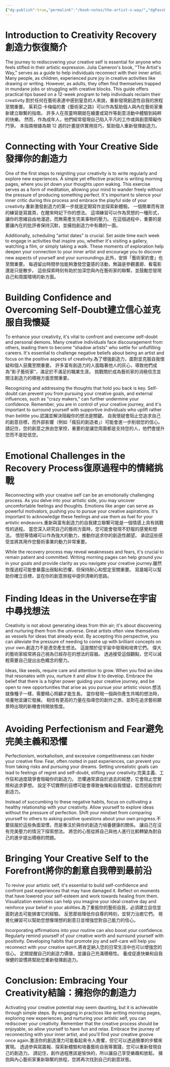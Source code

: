 ```yaml
---
{"dg-publish":true,"permalink":"/book-notes/the-artist-s-way/","dgPassFrontmatter":true}
---
```


# Introduction to Creativity Recovery創造力恢復簡介

The journey to rediscovering your creative self is essential for anyone who feels stifled in their artistic expression. Julia Cameron's book, "The Artist's Way," serves as a guide to help individuals reconnect with their inner artist. Many people, as children, experienced pure joy in creative activities like drawing or writing. However, as adults, they often find themselves trapped in mundane jobs or struggling with creative blocks. This guide offers practical tips based on a 12-week program to help individuals reclaim their creativity.對於任何在藝術表達中感到窒息的人來說，重新發現創造性自我的旅程至關重要。 茱莉亞·卡梅倫的書《藝術家之路》可以作為幫助個人與內在藝術家重新建立聯繫的指南。 許多人在孩童時期就在繪畫或寫作等創意活動中體驗到純粹的快樂。 然而，作為成年人，他們經常發現自己陷入平凡的工作或與創意障礙作鬥爭。 本指南根據為期 12 週的計畫提供實用技巧，幫助個人重新發揮創造力。

# Connecting with Your Creative Side發揮你的創造力

One of the first steps to reigniting your creativity is to write regularly and explore new experiences. A simple yet effective practice is writing morning pages, where you jot down your thoughts upon waking. This exercise serves as a form of meditation, allowing your mind to wander freely without the pressure of producing something perfect. It's important to silence your inner critic during this process and embrace the playful side of your creativity.重新激發創造力的第一步就是定期寫作並探索新體驗。 一個簡單而有效的練習是寫晨頁，在醒來時記下你的想法。 這項練習可以作為冥想的一種形式，讓你的思緒自由地漫遊，而無需產生完美事物的壓力。 在這個過程中，重要的是要讓內在的批評者保持沉默，並擁抱創造力中有趣的一面。

Additionally, scheduling "artist dates" is crucial. Set aside time each week to engage in activities that inspire you, whether it's visiting a gallery, watching a film, or simply taking a walk. These moments of exploration help deepen your connection to your inner artist and encourage you to discover new aspects of yourself and your surroundings.此外，安排「藝術家約會」也至關重要。 每週留出時間參加能夠激發您靈感的活動，無論是參觀畫廊、看電影還是只是散步。 這些探索時刻有助於加深您與內在藝術家的聯繫，並鼓勵您發現自己和周圍環境的新方面。

# Building Confidence and Overcoming Self-Doubt建立信心並克服自我懷疑

To enhance your creativity, it's vital to confront and overcome self-doubt and personal demons. Many creative individuals face discouragement from others, leading them to become "shadow artists" who settle for unfulfilling careers. It's essential to challenge negative beliefs about being an artist and focus on the positive aspects of creativity.為了增強創造力，面對並克服自我懷疑和個人惡魔至關重要。 許多富有創造力的人面臨著他人的灰心，導致他們成為“影子藝術家”，滿足於不滿足的職業生涯。 挑戰關於成為藝術家的消極信念並關注創造力的積極方面至關重要。

Recognizing and addressing the thoughts that hold you back is key. Self-doubt can prevent you from pursuing your creative goals, and external influences, such as "crazy makers," can further undermine your confidence. Remember, you are in control of your creative journey, and it's important to surround yourself with supportive individuals who uplift rather than belittle you.認識並解決阻礙你的想法是關鍵。 自我懷疑會阻止您追求自己的創意目標，而外部影響（例如「瘋狂的創造者」）可能會進一步削弱您的信心。 請記住，您的創意之旅由您掌控，重要的是讓您周圍都是支持您的人，他們會提升您而不是貶低您。

# Emotional Challenges in the Recovery Process復原過程中的情緒挑戰

Reconnecting with your creative self can be an emotionally challenging process. As you delve into your artistic side, you may uncover uncomfortable feelings and thoughts. Emotions like anger can serve as powerful motivators, pushing you to pursue your creative aspirations. It's important to acknowledge these feelings and use them as fuel for your artistic endeavors.重新與富有創造力的自我建立聯繫可能是一個情感上具有挑戰性的過程。 當您深入研究自己的藝術方面時，您可能會發現不舒服的感覺和想法。 憤怒等情緒可以作為強大的動力，推動你追求你的創造性願望。 承認這些感受並將其用作您藝術事業的動力非常重要。

While the recovery process may reveal weaknesses and fears, it's crucial to remain patient and committed. Writing morning pages can help ground you in your goals and provide clarity as you navigate your creative journey.雖然恢復過程可能會暴露出弱點和恐懼，但保持耐心和堅定至關重要。 寫晨報可以幫助你確立目標，並在你的創意旅程中提供清晰的思路。

# Finding Ideas in the Universe在宇宙中尋找想法

Creativity is not about generating ideas from thin air; it's about discovering and nurturing them from the universe. Great artists often view themselves as vessels for ideas that already exist. By accepting this perspective, you can alleviate the pressure of needing to come up with brilliant concepts on your own.創造力不是憑空產生想法。 這是關於從宇宙中發現和培育它們。 偉大的藝術家經常將自己視為已經存在的想法的容器。 透過接受這個觀點，您可以減輕需要自己提出出色概念的壓力。

Ideas, like seeds, require care and attention to grow. When you find an idea that resonates with you, nurture it and allow it to develop. Embrace the belief that there is a higher power guiding your creative journey, and be open to new opportunities that arise as you pursue your artistic vision.想法就像種子一樣，需要精心照顧才能生長。 當你發現一個與你產生共鳴的想法時，培養牠並讓它發展。 相信有更高的力量在指導您的創作之旅，並對在追求藝術願景時出現的新機會持開放態度。

# Avoiding Perfectionism and Fear避免完美主義和恐懼

Perfectionism, workaholism, and excessive competitiveness can hinder your creative flow. Fear, often rooted in past experiences, can prevent you from taking risks and pursuing your dreams. Setting unrealistic goals can lead to feelings of regret and self-doubt, stifling your creativity.完美主義、工作狂和過度競爭會阻礙你的創造力。 恐懼通常源自於過去的經歷，它會阻止您冒險和追求夢想。 設定不切實際的目標可能會導致後悔和自我懷疑，從而扼殺你的創造力。

Instead of succumbing to these negative habits, focus on cultivating a healthy relationship with your creativity. Allow yourself to explore ideas without the pressure of perfection. Shift your mindset from comparing yourself to others to asking positive questions about your own progress.不要屈服於這些負面習慣，而是專注於與你的創造力培養健康的關係。 讓自己在沒有完美壓力的情況下探索想法。 將您的心態從將自己與他人進行比較轉變為對自己的進步提出積極的問題。

# Bringing Your Creative Self to the Forefront將你的創意自我帶到最前沿

To revive your artistic self, it's essential to build self-confidence and confront past experiences that may have damaged it. Reflect on moments that have lowered your self-esteem and work towards healing from them. Visualization exercises can help you imagine your ideal creative day and reinforce your belief in your abilities.為了重振你的藝術自我，必須建立自信並面對過去可能損害它的經驗。 反思那些降低你自尊的時刻，並努力治癒它們。 視覺化練習可以幫助您想像理想的創意日並增強您對自己能力的信心。

Incorporating affirmations into your routine can also boost your confidence. Regularly remind yourself of your creative worth and surround yourself with positivity. Developing habits that promote joy and self-care will help you reconnect with your creative spirit.將肯定納入您的日常生活中也可以增強您的信心。 定期提醒自己的創造力價值，並讓自己充滿積極性。 養成促進快樂和自我保健的習慣將幫助您重新發揮創造力。

# Conclusion: Embracing Your Creativity結論：擁抱你的創造力

Activating your creative potential may seem daunting, but it is achievable through simple steps. By engaging in practices like writing morning pages, exploring new experiences, and nurturing your artistic self, you can rediscover your creativity. Remember that the creative process should be enjoyable, so allow yourself to have fun and relax. Embrace the journey of reconnecting with your inner artist, and you'll find your creative groove once again.激活你的創造潛力可能看起來令人畏懼，但它可以透過簡單的步驟來實現。 透過參與寫晨報、探索新體驗和培養藝術自我等實踐，您可以重新發現自己的創造力。 請記住，創作過程應該是愉快的，所以讓自己享受樂趣和放鬆。 擁抱與內心藝術家重新聯繫的旅程，您將再次找到自己的創意狀態。